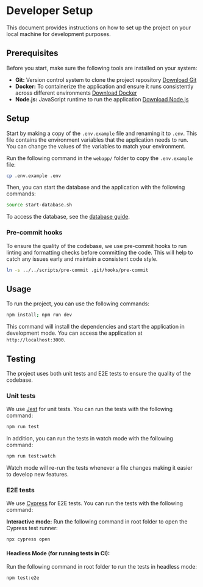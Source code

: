 # Developer Setup

This document provides instructions on how to set up the project on your local machine for development purposes.

## Prerequisites

Before you start, make sure the following tools are installed on your system:

- **Git:** Version control system to clone the project repository [Download Git](https://git-scm.com/downloads)
- **Docker:** To containerize the application and ensure it runs consistently across different environments [Download Docker](https://www.docker.com/products/docker-desktop)
- **Node.js:** JavaScript runtime to run the application [Download Node.js](https://nodejs.org/en/download/)

## Setup

Start by making a copy of the `.env.example` file and renaming it to `.env`. This file contains the environment variables that the application needs to run. You can change the values of the variables to match your environment.

Run the following command in the `webapp/`
folder to copy the `.env.example` file:

```bash
cp .env.example .env
```

Then, you can start the database and the application with the following commands:

```bash
source start-database.sh
```

To access the database, see the [database guide](./database.md).

### Pre-commit hooks

To ensure the quality of the codebase, we use pre-commit hooks to run linting and formatting checks before committing the code. This will help to catch any issues early and maintain a consistent code style.

```bash
ln -s ../../scripts/pre-commit .git/hooks/pre-commit
```

## Usage

To run the project, you can use the following commands:

```bash
npm install; npm run dev
```

This command will install the dependencies and start the application in development mode. You can access the application at `http://localhost:3000`.

## Testing

The project uses both unit tests and E2E tests to ensure the quality of the codebase.

### Unit tests

We use [Jest](https://jestjs.io/) for unit tests. You can run the tests with the following command:

```bash
npm run test
```

In addition, you can run the tests in watch mode with the following command:

```bash
npm run test:watch
```

Watch mode will re-run the tests whenever a file changes making it easier to develop new features.

### E2E tests

We use [Cypress](https://www.cypress.io/) for E2E tests. You can run the tests with the following command:

**Interactive mode:**
Run the following command in root folder to open the Cypress test runner:

```bash
npx cypress open
```

#### Headless Mode (for running tests in CI):

Run the following command in root folder to run the tests in headless mode:

```bash
npm test:e2e
```
